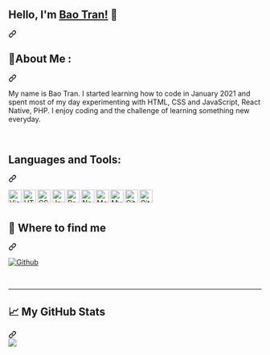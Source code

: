 <div class="Box mt-4 ">
  <div class="Box-body p-4">
    <article class="markdown-body entry-content container-lg f5" itemprop="text">
      <div class="markdown-heading" dir="auto">
        <h1 class="heading-element" dir="auto">Hello, I'm <a href="https://baotrandeveloper.netlify.app/" rel="nofollow">Bao Tran!</a> 👋 </h1>
        <a id="user-content-hola-im-bao-tran-" class="anchor" aria-label="Permalink: Hola, I'm Bao Tran! 👋" href="#hola-im-bao-tran-">
          <svg class="octicon octicon-link" viewBox="0 0 16 16" version="1.1" width="16" height="16" aria-hidden="true">
            <path d="m7.775 3.275 1.25-1.25a3.5 3.5 0 1 1 4.95 4.95l-2.5 2.5a3.5 3.5 0 0 1-4.95 0 .751.751 0 0 1 .018-1.042.751.751 0 0 1 1.042-.018 1.998 1.998 0 0 0 2.83 0l2.5-2.5a2.002 2.002 0 0 0-2.83-2.83l-1.25 1.25a.751.751 0 0 1-1.042-.018.751.751 0 0 1-.018-1.042Zm-4.69 9.64a1.998 1.998 0 0 0 2.83 0l1.25-1.25a.751.751 0 0 1 1.042.018.751.751 0 0 1 .018 1.042l-1.25 1.25a3.5 3.5 0 1 1-4.95-4.95l2.5-2.5a3.5 3.5 0 0 1 4.95 0 .751.751 0 0 1-.018 1.042.751.751 0 0 1-1.042.018 1.998 1.998 0 0 0-2.83 0l-2.5 2.5a1.998 1.998 0 0 0 0 2.83Z"></path>
          </svg>
        </a>
      </div>
      <div class="markdown-heading" dir="auto">
        <h2 class="heading-element" dir="auto">💫About Me :</h2>
        <a id="user-content-about-me-" class="anchor" aria-label="Permalink: 💫About Me :" href="#about-me-">
          <svg class="octicon octicon-link" viewBox="0 0 16 16" version="1.1" width="16" height="16" aria-hidden="true">
            <path d="m7.775 3.275 1.25-1.25a3.5 3.5 0 1 1 4.95 4.95l-2.5 2.5a3.5 3.5 0 0 1-4.95 0 .751.751 0 0 1 .018-1.042.751.751 0 0 1 1.042-.018 1.998 1.998 0 0 0 2.83 0l2.5-2.5a2.002 2.002 0 0 0-2.83-2.83l-1.25 1.25a.751.751 0 0 1-1.042-.018.751.751 0 0 1-.018-1.042Zm-4.69 9.64a1.998 1.998 0 0 0 2.83 0l1.25-1.25a.751.751 0 0 1 1.042.018.751.751 0 0 1 .018 1.042l-1.25 1.25a3.5 3.5 0 1 1-4.95-4.95l2.5-2.5a3.5 3.5 0 0 1 4.95 0 .751.751 0 0 1-.018 1.042.751.751 0 0 1-1.042.018 1.998 1.998 0 0 0-2.83 0l-2.5 2.5a1.998 1.998 0 0 0 0 2.83Z"></path>
          </svg>
        </a>
      </div>
      <p dir="auto">My name is Bao Tran. I started learning how to code in January 2021 and spent most of my day experimenting with HTML, CSS and JavaScript, React Native, PHP. I enjoy coding and the challenge of learning something new everyday.</p>
      <br>
      <div class="markdown-heading" dir="auto">
        <h2 class="heading-element" dir="auto">Languages and Tools:</h2>
        <a id="user-content-languages-and-tools" class="anchor" aria-label="Permalink: Languages and Tools:" href="#languages-and-tools">
          <svg class="octicon octicon-link" viewBox="0 0 16 16" version="1.1" width="16" height="16" aria-hidden="true">
            <path d="m7.775 3.275 1.25-1.25a3.5 3.5 0 1 1 4.95 4.95l-2.5 2.5a3.5 3.5 0 0 1-4.95 0 .751.751 0 0 1 .018-1.042.751.751 0 0 1 1.042-.018 1.998 1.998 0 0 0 2.83 0l2.5-2.5a2.002 2.002 0 0 0-2.83-2.83l-1.25 1.25a.751.751 0 0 1-1.042-.018.751.751 0 0 1-.018-1.042Zm-4.69 9.64a1.998 1.998 0 0 0 2.83 0l1.25-1.25a.751.751 0 0 1 1.042.018.751.751 0 0 1 .018 1.042l-1.25 1.25a3.5 3.5 0 1 1-4.95-4.95l2.5-2.5a3.5 3.5 0 0 1 4.95 0 .751.751 0 0 1-.018 1.042.751.751 0 0 1-1.042.018 1.998 1.998 0 0 0-2.83 0l-2.5 2.5a1.998 1.998 0 0 0 0 2.83Z"></path>
          </svg>
        </a>
      </div>
      <p dir="auto">
        <!-- Visual Studio Code -->
        <a target="_blank" rel="noopener noreferrer nofollow" href="https://cdn.jsdelivr.net/gh/devicons/devicon/icons/vscode/vscode-original.svg">
          <img align="left" alt="Visual Studio Code" width="26px" src="https://cdn.jsdelivr.net/gh/devicons/devicon/icons/vscode/vscode-original.svg" style="max-width: 100%; height: auto;">
        </a>
        <!-- HTML5 -->
        <a target="_blank" rel="noopener noreferrer nofollow" href="https://cdn.jsdelivr.net/gh/devicons/devicon/icons/html5/html5-original.svg">
          <img align="left" alt="HTML5" width="26px" src="https://cdn.jsdelivr.net/gh/devicons/devicon/icons/html5/html5-original.svg" style="max-width: 100%; height: auto;">
        </a>
        <!-- CSS3 -->
        <a target="_blank" rel="noopener noreferrer nofollow" href="https://cdn.jsdelivr.net/gh/devicons/devicon/icons/css3/css3-original.svg">
          <img align="left" alt="CSS3" width="26px" src="https://cdn.jsdelivr.net/gh/devicons/devicon/icons/css3/css3-original.svg" style="max-width: 100%; height: auto;">
        </a>
        <!-- JavaScript -->
        <a target="_blank" rel="noopener noreferrer nofollow" href="https://cdn.jsdelivr.net/gh/devicons/devicon/icons/javascript/javascript-original.svg">
          <img align="left" alt="JavaScript" width="26px" src="https://cdn.jsdelivr.net/gh/devicons/devicon/icons/javascript/javascript-original.svg" style="max-width: 100%; height: auto;">
        </a>
        <!-- React -->
        <a target="_blank" rel="noopener noreferrer nofollow" href="https://cdn.jsdelivr.net/gh/devicons/devicon/icons/react/react-original.svg">
          <img align="left" alt="React" width="26px" src="https://cdn.jsdelivr.net/gh/devicons/devicon/icons/react/react-original.svg" style="max-width: 100%; height: auto;">
        </a>
        <!-- Node.js -->
        <a target="_blank" rel="noopener noreferrer nofollow" href="https://cdn.jsdelivr.net/gh/devicons/devicon/icons/nodejs/nodejs-original.svg">
          <img align="left" alt="Node.js" width="26px" src="https://cdn.jsdelivr.net/gh/devicons/devicon/icons/nodejs/nodejs-original.svg" style="max-width: 100%; height: auto;">
        </a>
        <!-- MongoDB -->
        <a target="_blank" rel="noopener noreferrer nofollow" href="https://cdn.jsdelivr.net/gh/devicons/devicon/icons/mongodb/mongodb-original.svg">
          <img align="left" alt="MongoDB" width="26px" src="https://cdn.jsdelivr.net/gh/devicons/devicon/icons/mongodb/mongodb-original.svg" style="max-width: 100%; height: auto;">
        </a>
        <!-- MySQL -->
        <a target="_blank" rel="noopener noreferrer nofollow" href="https://cdn.jsdelivr.net/gh/devicons/devicon/icons/mysql/mysql-original.svg">
          <img align="left" alt="MySQL" width="26px" src="https://cdn.jsdelivr.net/gh/devicons/devicon/icons/mysql/mysql-original.svg" style="max-width: 100%; height: auto;">
        </a>
        <!-- GitLab -->
        <a target="_blank" rel="noopener noreferrer nofollow" href="https://cdn.jsdelivr.net/gh/devicons/devicon/icons/gitlab/gitlab-original.svg">
          <img align="left" alt="GitLab" width="26px" src="https://cdn.jsdelivr.net/gh/devicons/devicon/icons/gitlab/gitlab-original.svg" style="max-width: 100%; height: auto;">
        </a>
        <!-- GitHub -->
        <a href="https://user-images.githubusercontent.com/3369400/139447912-e0f43f33-6d9f-45f8-be46-2df5bbc91289.png" rel="nofollow">
          <img align="left" alt="GitHub" width="26px" src="https://user-images.githubusercontent.com/3369400/139447912-e0f43f33-6d9f-45f8-be46-2df5bbc91289.png" style="max-width: 100%; height: auto;">
        </a>
      </p>
      <br>
      <br>
      <div class="markdown-heading" dir="auto">
        <h2 class="heading-element" dir="auto">👀 Where to find me</h2>
        <a id="user-content--where-to-find-me" class="anchor" aria-label="Permalink: 👀 Where to find me" href="#-where-to-find-me">
          <svg class="octicon octicon-link" viewBox="0 0 16 16" version="1.1" width="16" height="16" aria-hidden="true">
            <path d="m7.775 3.275 1.25-1.25a3.5 3.5 0 1 1 4.95 4.95l-2.5 2.5a3.5 3.5 0 0 1-4.95 0 .751.751 0 0 1 .018-1.042.751.751 0 0 1 1.042-.018 1.998 1.998 0 0 0 2.83 0l2.5-2.5a2.002 2.002 0 0 0-2.83-2.83l-1.25 1.25a.751.751 0 0 1-1.042-.018.751.751 0 0 1-.018-1.042Zm-4.69 9.64a1.998 1.998 0 0 0 2.83 0l1.25-1.25a.751.751 0 0 1 1.042.018.751.751 0 0 1 .018 1.042l-1.25 1.25a3.5 3.5 0 1 1-4.95-4.95l2.5-2.5a3.5 3.5 0 0 1 4.95 0 .751.751 0 0 1-.018 1.042.751.751 0 0 1-1.042.018 1.998 1.998 0 0 0-2.83 0l-2.5 2.5a1.998 1.998 0 0 0 0 2.83Z"></path>
          </svg>
        </a>
      </div>
      <p dir="auto">
        <a href="https://github.com/tranbao18">
          <img alt="Github" src="https://camo.githubusercontent.com/9c137a831035de366198774c3260403fa2415d06ad2153a30098022f2c4249a9/68747470733a2f2f696d672e736869656c64732e696f2f62616467652f4769744875622d2532333132313030452e7376673f267374796c653d666f722d7468652d6261646765266c6f676f3d476974687562266c6f676f436f6c6f723d7768697465" data-canonical-src="https://img.shields.io/badge/GitHub-%2312100E.svg?&amp;style=for-the-badge&amp;logo=Github&amp;logoColor=white" style="max-width: 100%;">
        </a>
      </p>
      <br>
      <hr>
      <div class="markdown-heading" dir="auto">
        <h2 class="heading-element" dir="auto">📈 My GitHub Stats</h2>
        <a id="user-content--my-github-stats" class="anchor" aria-label="Permalink: 📈 My GitHub Stats" href="#-my-github-stats">
          <svg class="octicon octicon-link" viewBox="0 0 16 16" version="1.1" width="16" height="16" aria-hidden="true">
            <path d="m7.775 3.275 1.25-1.25a3.5 3.5 0 1 1 4.95 4.95l-2.5 2.5a3.5 3.5 0 0 1-4.95 0 .751.751 0 0 1 .018-1.042.751.751 0 0 1 1.042-.018 1.998 1.998 0 0 0 2.83 0l2.5-2.5a2.002 2.002 0 0 0-2.83-2.83l-1.25 1.25a.751.751 0 0 1-1.042-.018.751.751 0 0 1-.018-1.042Zm-4.69 9.64a1.998 1.998 0 0 0 2.83 0l1.25-1.25a.751.751 0 0 1 1.042.018.751.751 0 0 1 .018 1.042l-1.25 1.25a3.5 3.5 0 1 1-4.95-4.95l2.5-2.5a3.5 3.5 0 0 1 4.95 0 .751.751 0 0 1-.018 1.042.751.751 0 0 1-1.042.018 1.998 1.998 0 0 0-2.83 0l-2.5 2.5a1.998 1.998 0 0 0 0 2.83Z"></path>
          </svg>
        </a>
      </div>
      <a href="https://github.com/namnguyen-dev">
        <img align="center" src="https://camo.githubusercontent.com/54d3650fc49b5a3760529c32c5f0f12d29276a05bdc3fec346a17f429d528b35/68747470733a2f2f6769746875622d726561646d652d73746174732e76657263656c2e6170702f6170692f746f702d6c616e67732f3f757365726e616d653d6e616d6e677579656e2d6465762673686f775f69636f6e733d74727565267468656d653d7261646963616c" data-canonical-src="https://github-readme-stats.vercel.app/api/top-langs/?username=namnguyen-dev&amp;show_icons=true&amp;theme=radical" style="max-width: 100%;">
      </a>
    </article>
  </div>
</div>
